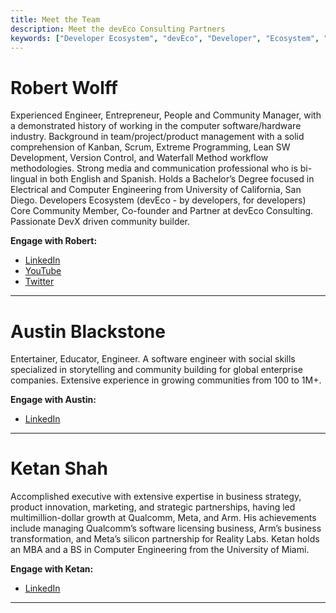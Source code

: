 ```yaml
---
title: Meet the Team
description: Meet the devEco Consulting Partners
keywords: ["Developer Ecosystem", "devEco", "Developer", "Ecosystem", "Community", "Technical Community"]
---
```


# Robert Wolff

Experienced Engineer, Entrepreneur, People and Community Manager, with a demonstrated history of working in the computer software/hardware industry. Background in team/project/product management with a solid comprehension of Kanban, Scrum, Extreme Programming, Lean SW Development, Version Control, and Waterfall Method workflow methodologies. Strong media and communication professional who is bi-lingual in both English and Spanish. Holds a Bachelor’s Degree focused in Electrical and Computer Engineering from University of California, San Diego. Developers Ecosystem (devEco - by developers, for developers) Core Community Member, Co-founder and Partner at devEco Consulting. Passionate DevX driven community builder.

**Engage with Robert:**
- [LinkedIn](https://www.linkedin.com/in/fixxxxxxer/)
- [YouTube](https://www.youtube.com/@thefixxxxxxer)
- [Twitter](https://x.com/fixxxxxxer)

---

# Austin Blackstone

Entertainer, Educator, Engineer. A software engineer with social skills specialized in storytelling and community building for global enterprise companies. Extensive experience in growing communities from 100 to 1M+.

**Engage with Austin:**
- [LinkedIn](https://www.linkedin.com/in/austinblackstone/)

---

# Ketan Shah

Accomplished executive with extensive expertise in business strategy, product innovation, marketing, and strategic partnerships, having led multimillion-dollar growth at Qualcomm, Meta, and Arm. His achievements include managing Qualcomm’s software licensing business, Arm’s business transformation, and Meta’s silicon partnership for Reality Labs. Ketan holds an MBA and a BS in Computer Engineering from the University of Miami.

**Engage with Ketan:**
- [LinkedIn](https://www.linkedin.com/in/ketanmshah/)

---